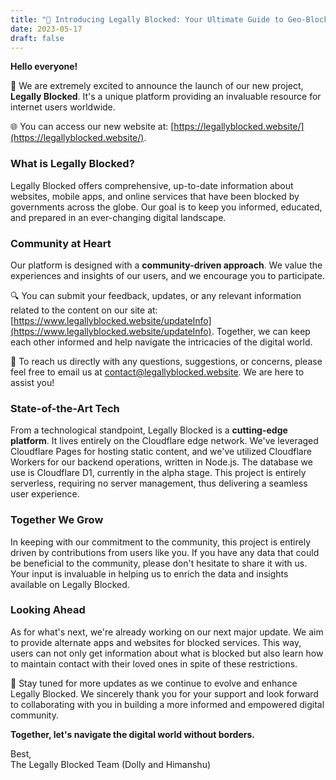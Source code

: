 ```yaml
---
title: "🚀 Introducing Legally Blocked: Your Ultimate Guide to Geo-Blocked Services"
date: 2023-05-17
draft: false
---
```


**Hello everyone!**

🎉 We are extremely excited to announce the launch of our new project, **Legally Blocked**. It's a unique platform providing an invaluable resource for internet users worldwide. 

🌐 You can access our new website at: [https://legallyblocked.website/](https://legallyblocked.website/).

### What is Legally Blocked?

Legally Blocked offers comprehensive, up-to-date information about websites, mobile apps, and online services that have been blocked by governments across the globe. Our goal is to keep you informed, educated, and prepared in an ever-changing digital landscape. 

### Community at Heart

Our platform is designed with a **community-driven approach**. We value the experiences and insights of our users, and we encourage you to participate. 

🔍 You can submit your feedback, updates, or any relevant information related to the content on our site at: [https://www.legallyblocked.website/updateInfo](https://www.legallyblocked.website/updateInfo). Together, we can keep each other informed and help navigate the intricacies of the digital world.

📨 To reach us directly with any questions, suggestions, or concerns, please feel free to email us at [contact@legallyblocked.website](mailto:contact@legallyblocked.website). We are here to assist you!

### State-of-the-Art Tech

From a technological standpoint, Legally Blocked is a **cutting-edge platform**. It lives entirely on the Cloudflare edge network. We've leveraged Cloudflare Pages for hosting static content, and we've utilized Cloudflare Workers for our backend operations, written in Node.js. The database we use is Cloudflare D1, currently in the alpha stage. This project is entirely serverless, requiring no server management, thus delivering a seamless user experience.

### Together We Grow

In keeping with our commitment to the community, this project is entirely driven by contributions from users like you. If you have any data that could be beneficial to the community, please don't hesitate to share it with us. Your input is invaluable in helping us to enrich the data and insights available on Legally Blocked.

### Looking Ahead

As for what's next, we're already working on our next major update. We aim to provide alternate apps and websites for blocked services. This way, users can not only get information about what is blocked but also learn how to maintain contact with their loved ones in spite of these restrictions. 

🔔 Stay tuned for more updates as we continue to evolve and enhance Legally Blocked. We sincerely thank you for your support and look forward to collaborating with you in building a more informed and empowered digital community.

**Together, let's navigate the digital world without borders.**

Best,  
The Legally Blocked Team
(Dolly and Himanshu)
